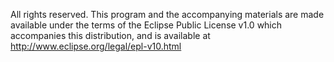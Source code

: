 All rights reserved. This program and the accompanying materials are made available under the terms of the Eclipse Public
License v1.0 which accompanies this distribution, and is available at http://www.eclipse.org/legal/epl-v10.html
